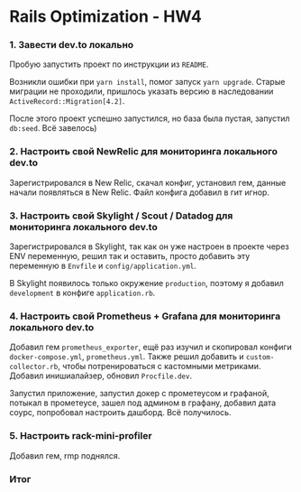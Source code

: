 # Rails Optimization - HW4

### 1. Завести dev.to локально

Пробую запустить проект по инструкции из `README`.

Возникли ошибки при `yarn install`, помог запуск `yarn upgrade`. Старые миграции не проходили, пришлось указать версию в наследовании `ActiveRecord::Migration[4.2]`.

После этого проект успешно запустился, но база была пустая, запустил `db:seed`. Всё завелось)

### 2. Настроить свой NewRelic для мониторинга локального dev.to

Зарегистрировался в New Relic, скачал конфиг, установил гем, данные начали появляться в New Relic. Файл конфига добавил в гит игнор.

### 3. Настроить свой Skylight / Scout / Datadog для мониторинга локального dev.to

Зарегистрировался в Skylight, так как он уже настроен в проекте через ENV переменную, решил так и оставить, просто добавить эту переменную в `Envfile` и `config/application.yml`.

В Skylight появилось только окружение `production`, поэтому я добавил `development` в конфиге `application.rb`.

### 4. Настроить свой Prometheus + Grafana для мониторинга локального dev.to

Добавил гем `prometheus_exporter`, ещё раз изучил и скопировал конфиги `docker-compose.yml`, `prometheus.yml`. Также решил добавить и `custom-collector.rb`, чтобы потренироваться с кастомными метриками. Добавил инишиалайзер, обновил `Procfile.dev`.

Запустил приложение, запустил докер с прометеусом и графаной, потыкал в прометеусе, зашел под админом в графану, добавил дата соурс, попробовал настроить дашборд. Всё получилось.

### 5. Настроить rack-mini-profiler

Добавил гем, rmp поднялся.

### Итог
